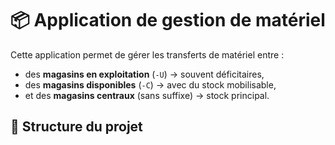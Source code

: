# 📦 Application de gestion de matériel

Cette application permet de gérer les transferts de matériel entre :
- des **magasins en exploitation** (`-U`) → souvent déficitaires,
- des **magasins disponibles** (`-C`) → avec du stock mobilisable,
- et des **magasins centraux** (sans suffixe) → stock principal.

## 📁 Structure du projet

